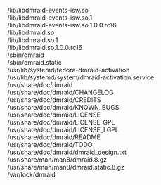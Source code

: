 /lib/libdmraid-events-isw.so  
/lib/libdmraid-events-isw.so.1  
/lib/libdmraid-events-isw.so.1.0.0.rc16  
/lib/libdmraid.so  
/lib/libdmraid.so.1  
/lib/libdmraid.so.1.0.0.rc16  
/sbin/dmraid  
/sbin/dmraid.static  
/usr/lib/systemd/fedora-dmraid-activation  
/usr/lib/systemd/system/dmraid-activation.service  
/usr/share/doc/dmraid  
/usr/share/doc/dmraid/CHANGELOG  
/usr/share/doc/dmraid/CREDITS  
/usr/share/doc/dmraid/KNOWN\_BUGS  
/usr/share/doc/dmraid/LICENSE  
/usr/share/doc/dmraid/LICENSE\_GPL  
/usr/share/doc/dmraid/LICENSE\_LGPL  
/usr/share/doc/dmraid/README  
/usr/share/doc/dmraid/TODO  
/usr/share/doc/dmraid/dmraid\_design.txt  
/usr/share/man/man8/dmraid.8.gz  
/usr/share/man/man8/dmraid.static.8.gz  
/var/lock/dmraid  
